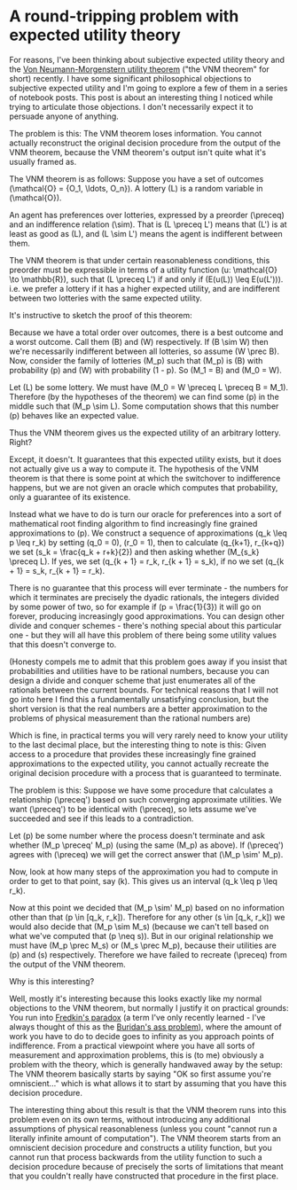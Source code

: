 # A round-tripping problem with expected utility theory

For reasons, I've been thinking about subjective expected utility theory and the [Von Neumann-Morgenstern utility theorem](https://en.wikipedia.org/wiki/Von_Neumann%E2%80%93Morgenstern_utility_theorem) ("the VNM theorem" for short) recently.
I have some significant philosophical objections to subjective expected utility and I'm going to explore a few of them in a series of notebook posts. This post is about an interesting thing I noticed while trying to articulate those objections.
I don't necessarily expect it to persuade anyone of anything.

The problem is this: The VNM theorem loses information. You cannot actually reconstruct the original decision procedure from the output of the VNM theorem, because the VNM theorem's output isn't quite what it's usually framed as.

The VNM theorem is as follows: Suppose you have a set of outcomes \(\mathcal{O} = \{O_1, \ldots, O_n\}\).
A lottery \(L\) is a random variable in \(\mathcal{O}\).

An agent has preferences over lotteries, expressed by a preorder \(\preceq\) and an indifference relation \(\sim\).
That is \(L \preceq L'\) means that \(L'\) is at least as good as \(L\), and \(L \sim L'\) means the agent is indifferent between them.

The VNM theorem is that under certain reasonableness conditions, this preorder must be expressible in terms of a utility function \(u: \mathcal{O} \to \mathbb{R}\), such that \(L \preceq L'\) if and only if \(E(u(L)) \leq E(u(L'))\). i.e. we prefer a lottery if it has a higher expected utility, and are indifferent between two lotteries with the same expected utility.

It's instructive to sketch the proof of this theorem:

Because we have a total order over outcomes, there is a best outcome and a worst outcome. Call them \(B\) and \(W\) respectively. If \(B \sim W\) then we're necessarily indifferent between all lotteries, so assume \(W \prec B\).
Now, consider the family of lotteries \(M_p\) such that \(M_p\) is \(B\) with probability \(p\) and \(W\) with probability \(1 - p\). So \(M_1 = B\) and \(M_0 = W\).

Let \(L\) be some lottery. We must have \(M_0 = W \preceq L \preceq B = M_1\).
Therefore (by the hypotheses of the theorem) we can find some \(p\) in the middle such that \(M_p \sim L\).
Some computation shows that this number \(p\) behaves like an expected value.

Thus the VNM theorem gives us the expected utility of an arbitrary lottery. Right?

Except, it doesn't. It guarantees that this expected utility exists, but it does not actually give us a way to compute it.
The hypothesis of the VNM theorem is that there is some point at which the switchover to indifference happens, but we are not given an oracle which computes that probability, only a guarantee of its existence.

Instead what we have to do is turn our oracle for preferences into a sort of mathematical root finding algorithm to find increasingly fine grained approximations to \(p\). We construct a sequence of approximations \(q_k \leq p \leq r_k\) by setting \(q_0 = 0\), \(r_0 = 1\), then to calculate \(q_{k+1}, r_{k+q}\) we set \(s_k = \frac{q_k + r+k}{2}\) and then asking whether \(M_{s_k} \preceq L\). If yes, we set \(q_{k + 1} = r_k, r_{k + 1} = s_k\), if no we set \(q_{k + 1} = s_k, r_{k + 1} = r_k\).

There is no guarantee that this process will ever terminate - the numbers for which it terminates are precisely the dyadic rationals, the integers divided by some power of two, so for example if \(p = \frac{1}{3}\) it will go on forever, producing increasingly good approximations. You can design other divide and conquer schemes - there's nothing special about this particular one - but they will all have this problem of there being some utility values that this doesn't converge to.

(Honesty compels me to admit that this problem goes away if you insist that probabilities and utilities have to be rational numbers, because you can design a divide and conquer scheme that just enumerates all of the rationals between the current bounds. For technical reasons that I will not go into here I find this a fundamentally unsatisfying conclusion, but the short version is that the real numbers are a better approximation to the problems of physical measurement than the rational numbers are)

Which is fine, in practical terms you will very rarely need to know your utility to the last decimal place, but the interesting thing to note is this: Given access to a procedure that provides these increasingly fine grained approximations to the expected utility, you cannot actually recreate the original decision procedure with a process that is guaranteed to terminate.

The problem is this: Suppose we have some procedure that calculates a relationship \(\preceq'\) based on such converging approximate utilities. We want \(\preceq'\) to be identical with \(\preceq\), so lets assume we've succeeded and see if this leads to a contradiction.

Let \(p\) be some number where the process doesn't terminate and ask whether \(M_p \preceq' M_p\) (using the same \(M_p\) as above). If \(\preceq'\) agrees with \(\preceq\) we will get the correct answer that \(\M_p \sim' M_p\).

Now, look at how many steps of the approximation you had to compute in order to get to that point, say \(k\). This gives us an interval \(q_k \leq p \leq r_k\).

Now at this point we decided that \(M_p \sim' M_p\) based on no information other than that \(p \in [q_k, r_k]\). Therefore for any other \(s \in [q_k, r_k]\) we would also decide that \(M_p \sim M_s\) (because we can't tell based on what we've computed that \(p \neq s\)). But in our original relationship we must have \(M_p \prec M_s\) or \(M_s \prec M_p\), because their utilities are \(p\) and \(s\) respectively. Therefore we have failed to recreate \(\preceq\) from the output of the VNM theorem.

Why is this interesting?

Well, mostly it's interesting because this looks exactly like my normal objections to the VNM theorem, but normally I justify it on practical grounds: You run into [Fredkin's paradox](https://en.m.wikipedia.org/wiki/Fredkin%27s_paradox) (a term I've only recently learned - I've always thought of this as the [Buridan's ass problem](https://en.m.wikipedia.org/wiki/Buridan%27s_ass)), where the amount of work you have to do to decide goes to infinity as you approach points of indifference.
From a practical viewpoint where you have all sorts of measurement and approximation problems,
this is (to me) obviously a problem with the theory, which is generally handwaved away by the setup:
The VNM theorem basically starts by saying "OK so first assume you're omniscient..." which is what allows it to start by assuming that you have this decision procedure.

The interesting thing about this result is that the VNM theorem runs into this problem even on its own terms, without introducing any additional assumptions of physical reasonableness (unless you count "cannot run a literally infinite amount of computation"). The VNM theorem starts from an omniscient decision procedure and constructs a utility function, but you cannot run that process backwards from the utility function to such a decision procedure because of precisely the sorts of limitations that meant that you couldn't really have constructed that procedure in the first place. 
